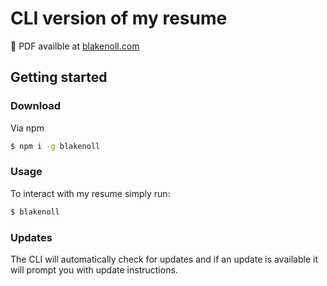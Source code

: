 # CLI version of my resume
📄 PDF availble at [blakenoll.com](https://blakenoll.com)

## Getting started

### Download
Via npm
```bash
$ npm i -g blakenoll
```

### Usage
To interact with my resume simply run:

```bash
$ blakenoll
```
### Updates
The CLI will automatically check for updates and if an update is available it will prompt you with update instructions.
